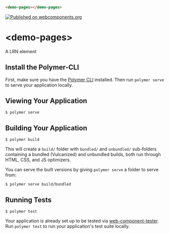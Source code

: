 <!--
```
<custom-element-demo>
  <template>
    <link rel="import" href="demo-pages.html">
    <next-code-block></next-code-block>
  </template>
</custom-element-demo>
```
-->
```html
<demo-pages></demo-pages>
```

[![Published on webcomponents.org](https://img.shields.io/badge/webcomponents.org-published-blue.svg)](https://www.webcomponents.org/element/LRNWebComponents/demo-pages)

# \<demo-pages\>

A LRN element

## Install the Polymer-CLI

First, make sure you have the [Polymer CLI](https://www.npmjs.com/package/polymer-cli) installed. Then run `polymer serve` to serve your application locally.

## Viewing Your Application

```
$ polymer serve
```

## Building Your Application

```
$ polymer build
```

This will create a `build/` folder with `bundled/` and `unbundled/` sub-folders
containing a bundled (Vulcanized) and unbundled builds, both run through HTML,
CSS, and JS optimizers.

You can serve the built versions by giving `polymer serve` a folder to serve
from:

```
$ polymer serve build/bundled
```

## Running Tests

```
$ polymer test
```

Your application is already set up to be tested via [web-component-tester](https://github.com/Polymer/web-component-tester). Run `polymer test` to run your application's test suite locally.
